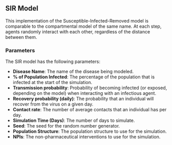 ## SIR Model

This implementation of the Susceptible-Infected-Removed model is comparable to the compartmental model of the same name. At each step, agents randomly interact with each other, regardless of the distance between them.

### Parameters

The SIR model has the following parameters:

- **Disease Name**: The name of the disease being modeled.
- **% of Population Infected**: The percentage of the population that is infected at the start of the simulation.
- **Transmission probability**: Probability of becoming infected (or exposed, depending on the model) when interacting with an infectious agent.
- **Recovery probability (daily)**: The probability that an individual will recover from the virus on a given day.
- **Contact rate**: The number of average contacts that an individual has per day.
- **Simulation Time (Days)**: The number of days to simulate.
- **Seed**: The seed for the random number generator.
- **Population Structure**: The population structure to use for the simulation.
- **NPIs**: The non-pharmaceutical interventions to use for the simulation.
